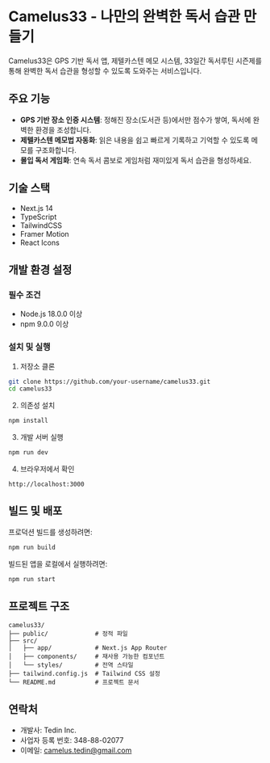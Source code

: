 # Camelus33 - 나만의 완벽한 독서 습관 만들기

Camelus33은 GPS 기반 독서 앱, 제텔카스텐 메모 시스템, 33일간 독서루틴 시즌제를 통해 완벽한 독서 습관을 형성할 수 있도록 도와주는 서비스입니다.

## 주요 기능

- **GPS 기반 장소 인증 시스템**: 정해진 장소(도서관 등)에서만 점수가 쌓여, 독서에 완벽한 환경을 조성합니다.
- **제텔카스텐 메모법 자동화**: 읽은 내용을 쉽고 빠르게 기록하고 기억할 수 있도록 메모를 구조화합니다.
- **몰입 독서 게임화**: 연속 독서 콤보로 게임처럼 재미있게 독서 습관을 형성하세요.

## 기술 스택

- Next.js 14
- TypeScript
- TailwindCSS
- Framer Motion
- React Icons

## 개발 환경 설정

### 필수 조건

- Node.js 18.0.0 이상
- npm 9.0.0 이상

### 설치 및 실행

1. 저장소 클론

```bash
git clone https://github.com/your-username/camelus33.git
cd camelus33
```

2. 의존성 설치

```bash
npm install
```

3. 개발 서버 실행

```bash
npm run dev
```

4. 브라우저에서 확인

```
http://localhost:3000
```

## 빌드 및 배포

프로덕션 빌드를 생성하려면:

```bash
npm run build
```

빌드된 앱을 로컬에서 실행하려면:

```bash
npm run start
```

## 프로젝트 구조

```
camelus33/
├── public/             # 정적 파일
├── src/
│   ├── app/            # Next.js App Router
│   ├── components/     # 재사용 가능한 컴포넌트
│   └── styles/         # 전역 스타일
├── tailwind.config.js  # Tailwind CSS 설정
└── README.md           # 프로젝트 문서
```

## 연락처

- 개발사: Tedin Inc.
- 사업자 등록 번호: 348-88-02077
- 이메일: camelus.tedin@gmail.com
